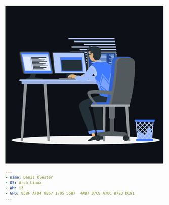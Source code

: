 ![Working hard](animation.gif "I'm at work")
```yaml
---
- name: Denis Klester
- OS: Arch Linux
- WM: i3
- GPG: 858F AFD4 8B67 1705 55B7  4AB7 B7C8 A70C B72D D191
...
```
